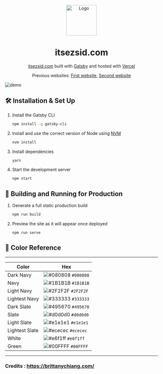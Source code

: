 <div align="center">
  <img alt="Logo" src="https://raw.githubusercontent.com/itsezsid/website/main/src/images/favicon/safari-pinned-tab.svg" width="100" />
</div>
<h1 align="center">
  itsezsid.com
</h1>
<p align="center">
  <a href="https://itsezsid.com" target="_blank">itsezsid.com</a> built with <a href="https://www.gatsbyjs.org/" target="_blank">Gatsby</a> and hosted with <a href="https://www.vercel.com/" target="_blank">Vercel</a>
</p>
<p align="center">
  Previous websites:
  <a href="https://github.com/bchiang7/itsezsid-old-website" target="_blank">First website</a>,
  <a href="https://github.com/bchiang7/itsezsid" target="_blank">Second website</a>
</p>


![demo](https://raw.githubusercontent.com/itsezsid/website/main/static/og.png)


## 🛠 Installation & Set Up

1. Install the Gatsby CLI

   ```sh
   npm install -g gatsby-cli
   ```

2. Install and use the correct version of Node using [NVM](https://github.com/nvm-sh/nvm)

   ```sh
   nvm install
   ```

3. Install dependencies

   ```sh
   yarn
   ```

4. Start the development server

   ```sh
   npm start
   ```
## 🚀 Building and Running for Production

1. Generate a full static production build

   ```sh
   npm run build
   ```

1. Preview the site as it will appear once deployed

   ```sh
   npm run serve
   ```

## 🎨 Color Reference
_ _ _ _ _ _ _ _ _ _ _ _ _ _ _ _ _ _ _ _ _ _ _ _ _ _ _ _ _ _ _ _ _ _ _ _ _ _ _ _ _ _ _ _
| Color          | Hex                                                                |
| -------------- | ------------------------------------------------------------------ |
| Dark Navy      | ![#080808](https://via.placeholder.com/10/080808?text=+) `#080808` |
| Navy           | ![#1B1B1B](https://via.placeholder.com/10/1B1B1B?text=+) `#1B1B1B` |
| Light Navy     | ![#2F2F2F](https://via.placeholder.com/10/2F2F2F?text=+) `#2F2F2F` |
| Lightest Navy  | ![#333333](https://via.placeholder.com/10/333333?text=+) `#333333` |
| Dark Slate     | ![#495670](https://via.placeholder.com/10/495670?text=+) `#495670` |
| Slate          | ![#d0d0d0](https://via.placeholder.com/10/d0d0d0?text=+) `#d0d0d0` |
| Light Slate    | ![#e1e1e1](https://via.placeholder.com/10/e1e1e1?text=+) `#e1e1e1` |
| Lightest Slate | ![#ececec](https://via.placeholder.com/10/ececec?text=+) `#ececec` |
| White          | ![#e6f1ff](https://via.placeholder.com/10/e6f1ff?text=+) `#e6f1ff` |
| Green          | ![#00FFFF](https://via.placeholder.com/10/00FFFF?text=+) `#00FFFF` |
- - - - - - - - - - - - - - - - - - - - - - - - - - - - - - - - - - - - - - - - - - - - 

### Credits : https://brittanychiang.com/
